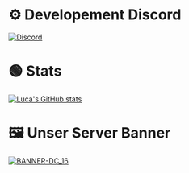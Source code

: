 # ⚙ Developement Discord
[![Discord](https://img.shields.io/discord/1202302610900783194?style=for-the-badge&logo=developer&label=FixV%20Service&labelColor=%23eff53e&link=https%3A%2F%2Fdiscord.gg%2FQb5t5dd9zu)
](https://discord.gg/Qb5t5dd9zu)

# 🟢 Stats
[![Luca's GitHub stats](https://github-readme-stats.vercel.app/api?username=LucaOriginal&show_icons=True&theme=merko)](https://discord.gg/Qb5t5dd9zu)


# 🖼 Unser Server Banner 
[![BANNER-DC_16]()](https://discord.gg/Qb5t5dd9zu)

